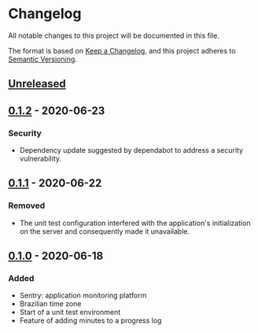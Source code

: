 # Changelog
All notable changes to this project will be documented in this file.

The format is based on [Keep a Changelog](https://keepachangelog.com/en/1.0.0/), and this project adheres to [Semantic Versioning](https://semver.org/spec/v2.0.0.html).

## [Unreleased]

## [0.1.2] - 2020-06-23
### Security
- Dependency update suggested by dependabot to address a security vulnerability.

## [0.1.1] - 2020-06-22
### Removed
- The unit test configuration interfered with the application's initialization on the server and consequently made it unavailable.

## [0.1.0] - 2020-06-18
### Added
- Sentry: application monitoring platform
- Brazilian time zone
- Start of a unit test environment
- Feature of adding minutes to a progress log

[Unreleased]: https://github.com/faelfer/bttr-server/compare/v0.1.2...HEAD
[0.1.2]: https://github.com/faelfer/bttr-server/compare/v0.1.1...v0.1.2
[0.1.1]: https://github.com/faelfer/bttr-server/compare/v0.1.0...v0.1.1
[0.1.0]: https://github.com/faelfer/bttr-server/releases/tag/v0.1.0